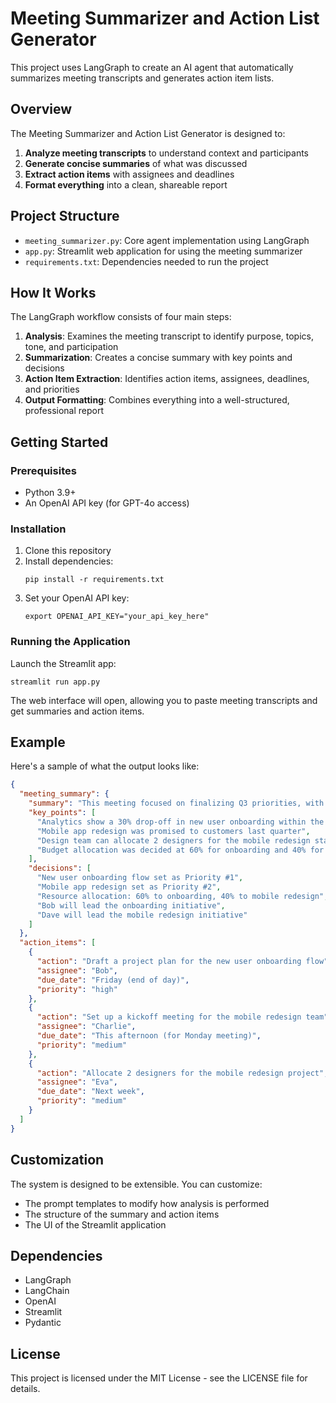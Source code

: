 # Meeting Summarizer and Action List Generator

This project uses LangGraph to create an AI agent that automatically summarizes meeting transcripts and generates action item lists.

## Overview

The Meeting Summarizer and Action List Generator is designed to:

1. **Analyze meeting transcripts** to understand context and participants
2. **Generate concise summaries** of what was discussed
3. **Extract action items** with assignees and deadlines
4. **Format everything** into a clean, shareable report

## Project Structure

- `meeting_summarizer.py`: Core agent implementation using LangGraph
- `app.py`: Streamlit web application for using the meeting summarizer
- `requirements.txt`: Dependencies needed to run the project

## How It Works

The LangGraph workflow consists of four main steps:

1. **Analysis**: Examines the meeting transcript to identify purpose, topics, tone, and participation
2. **Summarization**: Creates a concise summary with key points and decisions
3. **Action Item Extraction**: Identifies action items, assignees, deadlines, and priorities
4. **Output Formatting**: Combines everything into a well-structured, professional report

## Getting Started

### Prerequisites

- Python 3.9+
- An OpenAI API key (for GPT-4o access)

### Installation

1. Clone this repository
2. Install dependencies:
   ```
   pip install -r requirements.txt
   ```
3. Set your OpenAI API key:
   ```
   export OPENAI_API_KEY="your_api_key_here"
   ```

### Running the Application

Launch the Streamlit app:
```
streamlit run app.py
```

The web interface will open, allowing you to paste meeting transcripts and get summaries and action items.

## Example

Here's a sample of what the output looks like:

```json
{
  "meeting_summary": {
    "summary": "This meeting focused on finalizing Q3 priorities, with the team deciding to prioritize the new user onboarding flow (Priority #1) and mobile app redesign (Priority #2). Resource allocation was set at 60% for onboarding and 40% for mobile redesign.",
    "key_points": [
      "Analytics show a 30% drop-off in new user onboarding within the first week",
      "Mobile app redesign was promised to customers last quarter",
      "Design team can allocate 2 designers for the mobile redesign starting next week",
      "Budget allocation was decided at 60% for onboarding and 40% for mobile redesign"
    ],
    "decisions": [
      "New user onboarding flow set as Priority #1",
      "Mobile app redesign set as Priority #2",
      "Resource allocation: 60% to onboarding, 40% to mobile redesign",
      "Bob will lead the onboarding initiative",
      "Dave will lead the mobile redesign initiative"
    ]
  },
  "action_items": [
    {
      "action": "Draft a project plan for the new user onboarding flow",
      "assignee": "Bob",
      "due_date": "Friday (end of day)",
      "priority": "high"
    },
    {
      "action": "Set up a kickoff meeting for the mobile redesign team",
      "assignee": "Charlie",
      "due_date": "This afternoon (for Monday meeting)",
      "priority": "medium"
    },
    {
      "action": "Allocate 2 designers for the mobile redesign project",
      "assignee": "Eva",
      "due_date": "Next week",
      "priority": "medium"
    }
  ]
}
```

## Customization

The system is designed to be extensible. You can customize:

- The prompt templates to modify how analysis is performed
- The structure of the summary and action items
- The UI of the Streamlit application

## Dependencies

- LangGraph
- LangChain
- OpenAI
- Streamlit
- Pydantic

## License

This project is licensed under the MIT License - see the LICENSE file for details.

